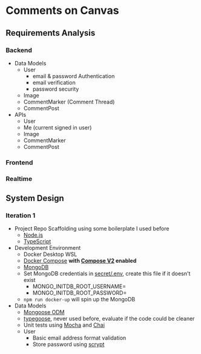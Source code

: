 # Comments on Canvas

## Requirements Analysis

### Backend

- Data Models
  - User
    - email & password Authentication
    - email verification
    - password security
  - Image
  - CommentMarker (Comment Thread)
  - CommentPost
- APIs
  - User
  - Me (current signed in user)
  - Image
  - CommentMarker
  - CommentPost

### Frontend

### Realtime

## System Design

### Iteration 1

- Project Repo Scaffolding using some boilerplate I used before
  - [Node.js](package.json)
  - [TypeScript](tsconfig.json)
- Development Environment
  - Docker Desktop WSL
  - [Docker Compose](docker-compose.yml) **with [Compose V2](https://docs.docker.com/compose/#compose-v2-and-the-new-docker-compose-command) enabled**
  - [MongoDB](https://hub.docker.com/_/mongo)
  - Set MongoDB credentials in [secret/.env](secret/.env), create this file if it doesn't exist
    - MONGO_INITDB_ROOT_USERNAME=
    - MONGO_INITDB_ROOT_PASSWORD=
  - `npm run docker-up` will spin up the MongoDB
- Data Models
  - [Mongoose ODM](https://mongoosejs.com/docs/guide.html)
  - [typegoose](https://typegoose.github.io/typegoose/), never used before, evaluate if the code could be cleaner
  - Unit tests using [Mocha](https://mochajs.org/) and [Chai](https://www.chaijs.com/)
  - User
    - Basic email address format validation
    - Store password using [scrypt](https://en.wikipedia.org/wiki/Scrypt)
